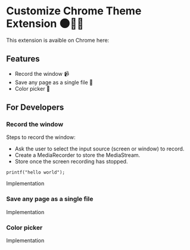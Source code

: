 # Customize Chrome Theme Extension 🌑👩‍💻
This extension is avaible on Chrome here: 

## Features 
<ul> 
  <li> Record the window 📹</li>
  <li> Save any page as a single file 📓 </li>
  <li> Color picker 🎨</li>
</ul> 

## For Developers
### Record the window
Steps to record the window:
<ul>
  <li>Ask the user to select the input source (screen or window) to record.</li>
  <li>Create a MediaRecorder to store the MediaStream.</li>
  <li>Store once the screen recording has stopped.</li>
</ul>

````
printf("hello world");
````

Implementation

### Save any page as a single file
Implementation

### Color picker
Implementation
